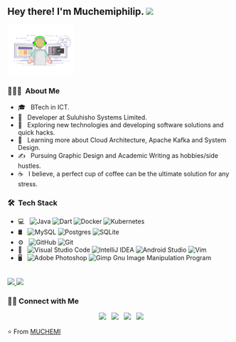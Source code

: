 <h2> Hey there! I'm Muchemiphilip. <img src="https://github.com/souvikguria98/souvikguria98/blob/master/Hi.gif" width="25"></h2>
<img alt="GIF" src="https://raw.githubusercontent.com/devSouvik/devSouvik/master/gif3.gif" width="150"/>


<h3> 👨🏻‍💻 &nbsp;About Me </h3>

- 🎓 &nbsp; BTech in ICT.
- 💼 &nbsp; Developer at Suluhisho Systems Limited.
- 🤔 &nbsp; Exploring new technologies and developing software solutions and quick hacks.
- 🌱 &nbsp; Learning more about Cloud Architecture, Apache Kafka and System Design.
- ✍️ &nbsp; Pursuing Graphic Design and Academic Writing as hobbies/side hustles.
- ☕ &nbsp; I believe, a perfect cup of coffee can be the ultimate solution for any stress. 


<h3> 🛠 &nbsp;Tech Stack</h3>

- 💻 &nbsp;
  ![Java](https://img.shields.io/badge/java-%23ED8B00.svg?style=for-the-badge&logo=java&logoColor=white)
  ![Dart](https://img.shields.io/badge/dart-%230175C2.svg?style=for-the-badge&logo=dart&logoColor=white)
  ![Docker](https://img.shields.io/badge/docker-%230db7ed.svg?style=for-the-badge&logo=docker&logoColor=white)
  ![Kubernetes](https://img.shields.io/badge/kubernetes-%23326ce5.svg?style=for-the-badge&logo=kubernetes&logoColor=white)
- 🛢 &nbsp;
  ![MySQL](https://img.shields.io/badge/mysql-%2300f.svg?style=for-the-badge&logo=mysql&logoColor=white)
  ![Postgres](https://img.shields.io/badge/postgres-%23316192.svg?style=for-the-badge&logo=postgresql&logoColor=white)
  ![SQLite](https://img.shields.io/badge/sqlite-%2307405e.svg?style=for-the-badge&logo=sqlite&logoColor=white)
- ⚙️ &nbsp;
  ![GitHub](https://img.shields.io/badge/github-%23121011.svg?style=for-the-badge&logo=github&logoColor=white)
  ![Git](https://img.shields.io/badge/git-%23F05033.svg?style=for-the-badge&logo=git&logoColor=white)
- 🔧 &nbsp;
  ![Visual Studio Code](https://img.shields.io/badge/Visual%20Studio%20Code-0078d7.svg?style=for-the-badge&logo=visual-studio-code&logoColor=white)
  ![IntelliJ IDEA](https://img.shields.io/badge/IntelliJIDEA-000000.svg?style=for-the-badge&logo=intellij-idea&logoColor=white)
  ![Android Studio](https://img.shields.io/badge/Android%20Studio-3DDC84.svg?style=for-the-badge&logo=android-studio&logoColor=white)
  ![Vim](https://img.shields.io/badge/VIM-%2311AB00.svg?style=for-the-badge&logo=vim&logoColor=white)
- 🖥 &nbsp;
  ![Adobe Photoshop](https://img.shields.io/badge/adobephotoshop-%2331A8FF.svg?style=for-the-badge&logo=adobephotoshop&logoColor=white)
  ![Gimp Gnu Image Manipulation Program](https://img.shields.io/badge/Gimp-657D8B?style=for-the-badge&logo=gimp&logoColor=FFFFFF)  
  
<br/>

<a href="https://github.com/muchemiphilip">
  <img height="180em" src="https://github-readme-stats.vercel.app/api?username=muchemiphilip&theme=buefy&show_icons=true" />
  <img height="180em" src="https://github-readme-stats.vercel.app/api/top-langs/?username=muchemiphilip&theme=buefy&layout=compact" />
</a>

<br/>


<h3> 🤝🏻 Connect with Me </h3>

<p align="center">
&nbsp; <a href="https://twitter.com/Shemcruzzbanton" target="_blank" rel="noopener noreferrer"><img src="https://img.icons8.com/plasticine/100/000000/twitter.png" width="50" /></a>  
&nbsp; <a href="https://www.instagram.com/shem_is_muchemi/" target="_blank" rel="noopener noreferrer"><img src="https://img.icons8.com/plasticine/100/000000/instagram-new.png" width="50" /></a>  
&nbsp; <a href="https://www.linkedin.com/in/muchemiphilip/" target="_blank" rel="noopener noreferrer"><img src="https://img.icons8.com/plasticine/100/000000/linkedin.png" width="50" /></a>
&nbsp; <a href="mailto:shemuchemi@gmail.com" target="_blank" rel="noopener noreferrer"><img src="https://img.icons8.com/plasticine/100/000000/gmail.png"  width="50" /></a>
</p>


⭐️ From [MUCHEMI](https://github.com/muchemiphilip)
